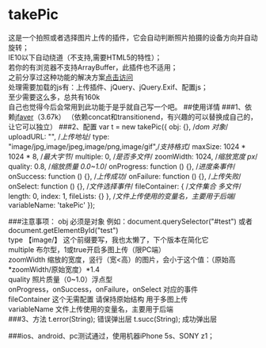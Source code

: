 # takePic
  这是一个拍照或者选择图片上传的插件，它会自动判断照片拍摄的设备方向并自动旋转；<br/>
  IE10以下自动绕道（不支持,需要HTML5的特性）；<br/>
  若你的有浏览器不支持ArrayBuffer，此插件也不适用；<br/>
  之前分享过这种功能的解决方案[点击访问](https://github.com/yuminjustin/photoExif)<br /> 
  处理需要加载的js有：上传插件、jQuery、jQuery.Exif、配置js；<br />
  至少需要这么多，总共有160k<br />
  自己也觉得今后会常用到此功能于是乎就自己写一个吧。
##使用详情
###1、依赖[jfaver](https://github.com/yuminjustin/jfaver)（3.67k）
  （依赖concat和transitionend，有兴趣的可以替换成自己的，让它可以独立）
###2、配置
        var t = new takePic({
            obj: {},          /*dom 对象*/
            uploadURL: "",    /*上传地址*/
            type: "image/jpg,image/jpeg,image/png,image/gif",/*支持格式*/
            maxSize: 1024 * 1024 * 8,    /*最大字节*/
            multiple: 0,                 /*是否多文件*/
            zoomWidth: 1024,             /*缩放宽度 px*/
            quality: 0.8,                /*缩放质量 0.0~1.0*/
            onProgress: function () {},  /*进度条事件*/
            onSuccess: function () {},   /*上传成功*/
            onFailure: function () {},   /*上传失败*/
            onSelect: function () {},    /*文件选择事件*/
            fileContainer: {             /*文件集合 多文件*/
                length: 0,
                index: 1,
                fileLists: {}
            },
            /*文件上传使用的变量名，主要用于后端*/
            variableName: 'takePic'
        });
    
###注意事项： 
     obj 必须是对象 例如：document.querySelector("#test") 或者 document.getElementById("test") <br />
     type 【image/】 这个前缀要写，我也太懒了，下个版本在简化它  <br />
     multiple  布尔型，1或true开启多图上传（限PC端） <br />
     zoomWidth 缩放的宽度，竖行（宽<高）的图片，会小于这个值：（原始高*zoomWidth/原始宽度）*1.4 <br />
     quality 照片质量（0~1.0）浮点型<br />
     onProgress，onSuccess，onFailure，onSelect 对应的事件<br />
     fileContainer 这个无需配置 请保持原始结构 用于多图上传<br />
     variableName 文件上传使用的变量名，主要用于后端<br />
###3、方法
      t.error(String); 错误弹出层
      t.succ(String); 成功弹出层
      
###ios、android、pc测试通过，使用机器iPhone 5s、SONY z1；

     
     
     
     
  
  
